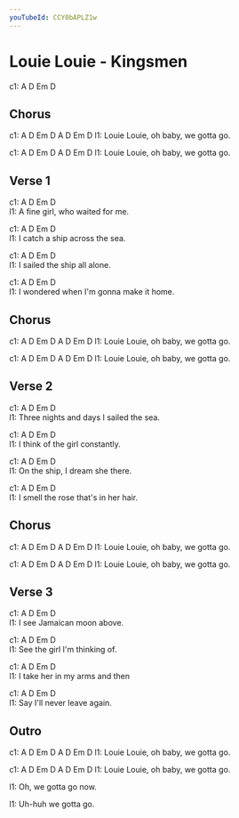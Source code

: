 ```yaml
---
youTubeId: CCY0bAPLZ1w
---
```


# Louie Louie - Kingsmen

c1: A D Em D

## Chorus
c1: A     D      Em D     A          D  Em  D
l1: Louie Louie, oh baby, we gotta go. 

c1: A     D      Em D     A          D  Em  D
l1: Louie Louie, oh baby, we gotta go. 

## Verse 1
c1:   A    D         Em         D                       
l1: A fine girl, who waited for me. 

c1:   A       D     Em        D                       
l1: I catch a ship across the sea. 

c1:   A          D    Em   D                       
l1: I sailed the ship all alone. 

c1:   A        D              Em      D                       
l1: I wondered when I'm gonna make it home. 

## Chorus
c1: A     D      Em D     A          D  Em  D
l1: Louie Louie, oh baby, we gotta go. 

c1: A     D      Em D     A          D  Em  D
l1: Louie Louie, oh baby, we gotta go.

## Verse 2
c1:       A          D      Em         D                           
l1: Three nights and days I sailed the sea. 

c1:   A            D    Em      D                       
l1: I think of the girl constantly. 

c1: A      D       Em        D                       
l1: On the ship, I dream she there. 

c1:   A         D           Em     D                       
l1: I smell the rose that's in her hair. 

## Chorus
c1: A     D      Em D     A          D  Em  D
l1: Louie Louie, oh baby, we gotta go.          

c1: A     D      Em D     A          D  Em  D
l1: Louie Louie, oh baby, we gotta go.

## Verse 3
c1:   A     D      Em    D                       
l1: I see Jamaican moon above. 

c1: A       D        Em       D                       
l1: See the girl I'm thinking of.

c1:   A        D     Em       D                       
l1: I take her in my arms and then 

c1: A        D     Em     D                       
l1: Say I'll never leave again. 

## Outro
c1: A     D      Em D     A          D  Em  D
l1: Louie Louie, oh baby, we gotta go. 

c1: A     D      Em D     A          D  Em  D
l1: Louie Louie, oh baby, we gotta go.

l1: Oh, we gotta go now. 

l1: Uh-huh we gotta go. 